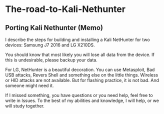 # The-road-to-Kali-Nethunter
Porting Kali Nethunter (Memo)
---
I describe the steps for building and installing a Kali NetHunter for two devices: Samsung J7 2016 and LG X210DS.

You should know that most likely you will lose all data from the device. If this is undesirable, please backup your data.

For LG, NetHunter is a beautiful decoration. You can use Metasploit, Bad USB attacks, Revers Shell and something else on the little things. Wireless or HID attacks are not available. But for flashing practice, it is not bad. And someone might need it.

If I missed something, you have questions or you need help, feel free to write in Issues. To the best of my abilities and knowledge, I will help, or we will study together.
